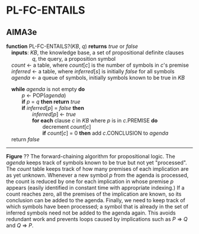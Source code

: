 # PL-FC-ENTAILS

## AIMA3e
__function__ PL-FC-ENTAILS?(_KB_, _q_) __returns__ _true_ or _false_  
&emsp;__inputs__: _KB_, the knowledge base, a set of propositional definite clauses  
&emsp;&emsp;&emsp;&emsp;&emsp;_q_, the query, a proposition symbol  
&emsp;_count_ &larr; a table, where _count_\[_c_\] is the number of symbols in _c_'s premise  
&emsp;_inferred_ &larr; a table, where _inferred_\[_s_\] is initially _false_ for all symbols  
&emsp;_agenda_ &larr; a queue of symbols, initially symbols known to be true in _KB_  

&emsp;__while__ _agenda_ is not empty __do__  
&emsp;&emsp;&emsp;_p_ &larr; POP(_agenda_)  
&emsp;&emsp;&emsp;__if__ _p_ = _q_ __then return__ _true_  
&emsp;&emsp;&emsp;__if__ _inferred_\[_p_\] = _false_ __then__  
&emsp;&emsp;&emsp;&emsp;&emsp;_inferred_\[_p_\] &larr; _true_  
&emsp;&emsp;&emsp;&emsp;&emsp;__for each__ clause _c_ in _KB_ where _p_ is in _c_.PREMISE __do__  
&emsp;&emsp;&emsp;&emsp;&emsp;&emsp;&emsp;decrement _count_\[_c_\]  
&emsp;&emsp;&emsp;&emsp;&emsp;&emsp;&emsp;__if__ _count_\[_c_\] = 0 __then__ add _c_.CONCLUSION to _agenda_  
&emsp;return _false_  

--- 
__Figure__ ?? The forward-chaining algorithm for propositional logic. The _agenda_ keeps track of symbols known to be true but not yet "processed". The _count_ table keeps track of how many premises of each implication are as yet unknown. Whenever a new symbol _p_ from the agenda is processed, the count is reduced by one for each implication in whose premise _p_ appears (easily identified in constant time with appropriate indexing.) If a count reaches zero, all the premises of the implication are known, so its conclusion can be added to the agenda. Finally, we need to keep track of which symbols have been processed; a symbol that is already in the set of inferred symbols need not be added to the agenda again. This avoids redundant work and prevents loops caused by implications such as _P_ &rArr; _Q_ and _Q_ &rArr; _P_.
